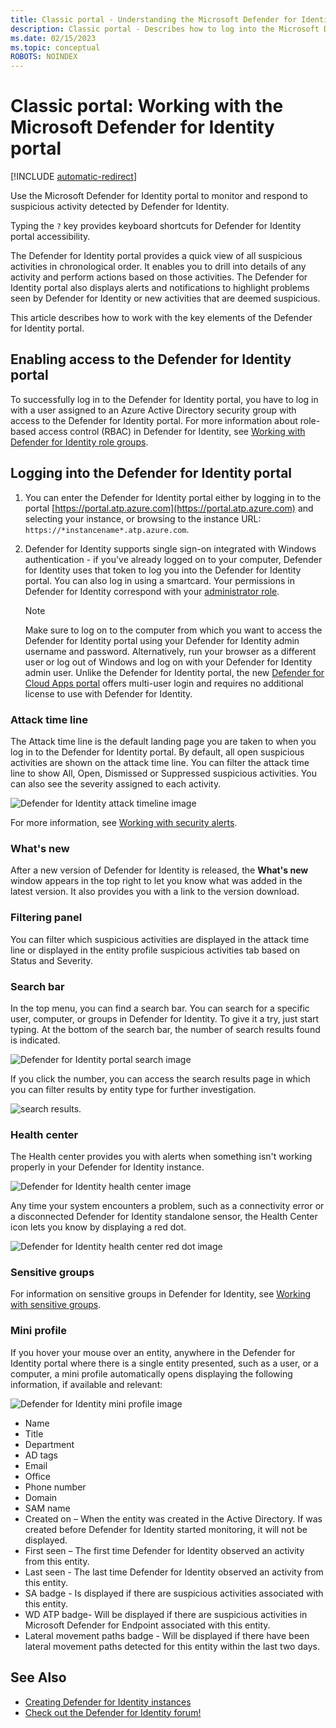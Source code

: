 ```yaml
---
title: Classic portal - Understanding the Microsoft Defender for Identity portal
description: Classic portal - Describes how to log into the Microsoft Defender for Identity portal and the components of the portal
ms.date: 02/15/2023
ms.topic: conceptual
ROBOTS: NOINDEX
---
```


# Classic portal: Working with the Microsoft Defender for Identity portal

[!INCLUDE [automatic-redirect](../includes/automatic-redirect.md)]
 
Use the Microsoft Defender for Identity portal to monitor and respond to suspicious activity detected by Defender for Identity.

Typing the `?` key provides keyboard shortcuts for Defender for Identity portal accessibility.

The Defender for Identity portal provides a quick view of all suspicious activities in chronological order. It enables you to drill into details of any activity and perform actions based on those activities. The Defender for Identity portal also displays alerts and notifications to highlight problems seen by Defender for Identity or new activities that are deemed suspicious.

This article describes how to work with the key elements of the Defender for Identity portal.

## Enabling access to the Defender for Identity portal

To successfully log in to the Defender for Identity portal, you have to log in with a user assigned to an Azure Active Directory security group with access to the Defender for Identity portal.
For more information about role-based access control (RBAC) in Defender for Identity, see [Working with Defender for Identity role groups](role-groups.md).

## Logging into the Defender for Identity portal

1. You can enter the Defender for Identity portal either by logging in to the portal [https://portal.atp.azure.com](https://portal.atp.azure.com) and selecting your instance, or browsing to the instance URL: `https://*instancename*.atp.azure.com`.

1. Defender for Identity supports single sign-on integrated with Windows authentication - if you've already logged on to your computer, Defender for Identity uses that token to log you into the Defender for Identity portal. You can also log in using a smartcard. Your permissions in Defender for Identity correspond with your [administrator role](role-groups.md).

   > [!NOTE]
   > Make sure to log on to the computer from which you want to access the Defender for Identity portal using your Defender for Identity admin username and password. Alternatively, run your browser as a different user or log out of Windows and log on with your Defender for Identity admin user. Unlike the Defender for Identity portal, the new [Defender for Cloud Apps portal](https://portal.cloudappsecurity.com) offers multi-user login and requires no additional license to use with Defender for Identity.

### Attack time line

The Attack time line is the default landing page you are taken to when you log in to the Defender for Identity portal. By default, all open suspicious activities are shown on the attack time line. You can filter the attack time line to show All, Open, Dismissed or Suppressed suspicious activities. You can also see the severity assigned to each activity.

![Defender for Identity attack timeline image](media/sa-timeline.png)

For more information, see [Working with security alerts](/defender-for-identity/classic-working-with-suspicious-activities).

### What's new

After a new version of Defender for Identity is released, the **What's new** window appears in the top right to let you know what was added in the latest version. It also provides you with a link to the version download.

### Filtering panel

You can filter which suspicious activities are displayed in the attack time line or displayed in the entity profile suspicious activities tab based on Status and Severity.

<a name="search-bar"></a>

### Search bar

In the top menu, you can find a search bar. You can search for a specific user, computer, or groups in Defender for Identity. To give it a try, just start typing. At the bottom of the search bar, the number of search results found is indicated.

![Defender for Identity portal search image](media/workspace-portal-search.png)

If you click the number, you can access the search results page in which you can filter results by entity type for further investigation.

![search results.](media/search-results.png)

### Health center

The Health center provides you with alerts when something isn't working properly in your Defender for Identity instance.

![Defender for Identity health center image](media/health-issue.png)

Any time your system encounters a problem, such as a connectivity error or a disconnected Defender for Identity standalone sensor, the Health Center icon lets you know by displaying a red dot.

![Defender for Identity health center red dot image](media/health-bar.png)

### Sensitive groups

For information on sensitive groups in Defender for Identity, see [Working with sensitive groups](/defender-for-identity/classic-manage-sensitive-honeytoken-accounts).

### Mini profile

If you hover your mouse over an entity, anywhere in the Defender for Identity portal where there is a single entity presented, such as a user, or a computer, a mini profile automatically opens displaying the following information, if available and relevant:

![Defender for Identity mini profile image](media/mini-profile.png)

- Name
- Title
- Department
- AD tags
- Email
- Office
- Phone number
- Domain
- SAM name
- Created on – When the entity was created in the Active Directory. If was created before Defender for Identity started monitoring, it will not be displayed.
- First seen – The first time Defender for Identity observed an activity from this entity.
- Last seen - The last time Defender for Identity observed an activity from this entity.
- SA badge - Is displayed if there are suspicious activities associated with this entity.
- WD ATP badge- Will be displayed if there are suspicious activities in Microsoft Defender for Endpoint associated with this entity.
- Lateral movement paths badge - Will be displayed if there have been lateral movement paths detected for this entity within the last two days.

## See Also

- [Creating Defender for Identity instances](/defender-for-identity/classic-install-step1)
- [Check out the Defender for Identity forum!](<https://aka.ms/MDIcommunity>)
